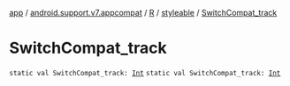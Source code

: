 [app](../../../index.md) / [android.support.v7.appcompat](../../index.md) / [R](../index.md) / [styleable](index.md) / [SwitchCompat_track](./-switch-compat_track.md)

# SwitchCompat_track

`static val SwitchCompat_track: `[`Int`](https://kotlinlang.org/api/latest/jvm/stdlib/kotlin/-int/index.html)
`static val SwitchCompat_track: `[`Int`](https://kotlinlang.org/api/latest/jvm/stdlib/kotlin/-int/index.html)